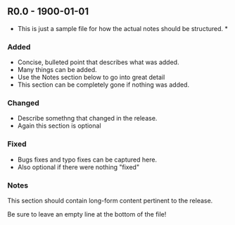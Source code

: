 ## R0.0 - 1900-01-01

* This is just a sample file for how the actual notes should be structured. *

### Added

- Concise, bulleted point that describes what was added.
- Many things can be added.
- Use the Notes section below to go into great detail
- This section can be completely gone if nothing was added.

### Changed

- Describe somethng that changed in the release.
- Again this section is optional

### Fixed

- Bugs fixes and typo fixes can be captured here.
- Also optional if there were nothing "fixed"

### Notes

This section should contain long-form content pertinent to the release.

Be sure to leave an empty line at the bottom of the file!
